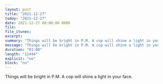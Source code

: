 ```yaml
---
layout: post
title: "2021-12-27"
today: "2021-12-27"
date: 2021-12-27 00:00:00 0000
file:
file_itunes:
excerpt:
summary: "Things will be bright in P.M. A cop will shine a light in your face."
message: "Things will be bright in P.M. A cop will shine a light in your face."
duration: "01:00"
length: "11444"
explicit: "no"
block: "no"
---
```

Things will be bright in P.M. A cop will shine a light in your face.

